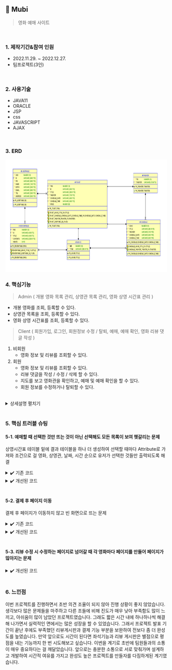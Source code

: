 ## :pushpin: Mubi
>영화 예매 사이트


</br>

### 1. 제작기간&참여 인원
* 2022.11.29. ~ 2022.12.27.   
* 팀프로젝트(3인)

</br>

### 2. 사용기술
* JAVA11
* ORACLE
* JSP
* css
* JAVASCRIPT
* AJAX

</br>

### 3. ERD
<img src="img/Mubi_ERD.png" width="700" height="350">

</br>

### 4. 핵심기능
>Admin ( 개봉 영화 목록 관리, 상영관 목록 관리, 영화 상영 시간표 관리 )   
- 개봉 영화를 조회, 등록할 수 있다.   
- 상영관 목록을 조회, 등록할 수 있다.   
- 영화 상영 시간표를 조회, 등록할 수 있다.      
>Client ( 회원가입, 로그인, 회원정보 수정 / 탈퇴, 예매, 예매 확인, 영화 리뷰 댓글 작성 )   
1. 비회원   
    - 영화 정보 및 리뷰를 조회할 수 있다.   
2. 회원   
    - 영화 정보 및 리뷰를 조회할 수 있다.   
    - 리뷰 댓글을 작성 / 수정 / 삭제 할 수 있다.   
    - 지도를 보고 영화관을 확인하고, 예매 및 예매 확인을 할 수 있다.   
    - 회원 정보를 수정하거나 탈퇴할 수 있다.   


</br>

<details>
<summary>상세설명 펼치기</summary>
</br>

#### 4-1. 전체흐름

<img src="img/MVC2.png" width="700" height="350">
<img src="img/프로젝트구조.png" width="700" height="350">
</br>
</br>


#### 4-2. Connection ✔️ [코드확인](https://github.com/jin4618/Mubi/blob/1195f0d80e1d486736aeea554c1004a6a93a2359/src/dbconn/DBConn.java)
-	JDBC를 활용한 OracleDB 연결

</br>

#### 4-3. 관리자 페이지
##### ‘usertable’에 저장된 관리자 계정과 비교하여 로그인 ✔️ [코드확인](https://github.com/jin4618/Mubi/blob/6f466c29b4a08575fd83d17868638eb34816e1d0/src/user/userDAO.java#L38-L41)
<!-- ✔️ [Command 코드확인](https://github.com/jin4618/Mubi/blob/6f466c29b4a08575fd83d17868638eb34816e1d0/src/com/Mubi/impl/user/userLogin.java#L38-L43) -->

<img src="img/Admin.png" width="600" height="300">
</br>

✔️ [코드확인](https://github.com/jin4618/Mubi/blob/6f466c29b4a08575fd83d17868638eb34816e1d0/src/ticketDAO/ticketDAO.java#L30-L135)
-	상영관 등록 / 조회 => Controller를 거쳐 ‘theater’ 테이블에 INSERT
-	개봉 영화 등록 / 조회 => Controller를 거쳐 ‘movie’ 테이블에 INSERT
-	상영시간표 등록 / 조회 => Controller를 거쳐 ‘schedule’ 테이블에 INSERT

</br>

#### 4-4. 메인 화면

<img src="img/Main1.png" width="600" height="300">
<img src="img/Main2.png" width="600" height="300">
</br>

-	로그인 / 회원가입
-	영화 정보 swiper ✔️ [코드확인](https://github.com/jin4618/Mubi/blob/6f466c29b4a08575fd83d17868638eb34816e1d0/WebApp/index.jsp#L320-L338)
-	영화 예매하기
-	영화 상세보기
-	내 정보 수정
-	회원 탈퇴


</br>

#### 4-5. 회원가입

<img src="img/Join.png" width="600" height="300">
</br>

-	아이디, 비밀번호, 이름, 생년월일, 이메일, 전화번호, 주소를 입력 => Controller를 거쳐 DB에서 ‘usertable’ 테이블에 회원정보를 INSERT


</br>

#### 4-6. 로그인 ✔️ [Controller](https://github.com/jin4618/Mubi/blob/9f51c274d68212a8a29bb91d95cc2b44e7da4a37/src/com/Mubi/controller/Controller.java#L113-L123) ✔️ [Command](https://github.com/jin4618/Mubi/blob/9f51c274d68212a8a29bb91d95cc2b44e7da4a37/src/com/Mubi/impl/user/userLogin.java)

<img src="img/Login.png" width="600" height="300">

##### 로그인 후 Main ✔️ [View](https://github.com/jin4618/Mubi/blob/9f51c274d68212a8a29bb91d95cc2b44e7da4a37/WebApp/index.jsp#L80-L86)

<img src="img/AfterLogin.png" width="600" height="50">
</br>

-	아이디와 비밀번호 입력 => Controller를 거쳐 DB에 ‘usertable’ 테이블에서 회원정보와 비교하여 일치할 경우 로그인


</br>

#### 4-7. 회원정보 수정

<img src="img/Update.png" width="600" height="300">
</br>

- 아이디와 생년월일을 제외한 비밀번호, 이름, 이메일, 전화번호, 주소를 입력
    - 아이디는 Session으로 받아 출력하고 함께 Controller를 거쳐 DB에서 아이디로 조건을 주어 ‘usertable’ 테이블에 회원정보를 UPDATE


</br>

#### 4-8. 회원탈퇴 ✔️ [코드확인](https://github.com/jin4618/Mubi/blob/9f51c274d68212a8a29bb91d95cc2b44e7da4a37/src/user/userDAO.java#L93-L133)

- 아이디와 비밀번를 입력
    - Controller를 거쳐 DB에 ‘usertable’ 테이블에서 아이디가 기본키이며, ‘ticket’ 테이블과 ‘reviewtable’ 테이블에서는 외래키로 사용되기 때문에 각 테이블에서 데이터를 조회하여 DELETE


</br>

#### 4-9. 영화 상세보기 및 리뷰

<img src="img/MovieInfo.png" width="600" height="300">
</br>

-	메인 화면에서 영화 상세 보기를 누를 시 해당 영화에 맞는 영화 상세 설명과 리뷰 목록을 출력한다.
    - View에서 상세보기 누를 때 a 링크에 영화 제목을 같이 가져가 Controller를 거쳐 Command에서 equals로 조건을 주어 Controller 경로를 지정해준다. ✔️ [코드확인](https://github.com/jin4618/Mubi/blob/9f51c274d68212a8a29bb91d95cc2b44e7da4a37/src/com/comment/my/Allcomment.java)
-	댓글 등록 시 아이디 세션을 함께 Controller로 보내어 ‘reviewtable’ 테이블에 댓글 내용과 아이디를 저장한다.
-	댓글 수정 시 시퀀스 키인 댓글 고유 번호를 조건으로 걸어 그에 맞는 영화 정보 페이지에서 수정 댓글을 작성하여 UPDATE  ✔️ [코드확인]()


</br>

#### 4-10. 영화 예매

<img src="img/Reservation.png" width="600" height="300">
</br>

-	지도 API를 이용하여 영화관 위치를 확인한다. ✔️ [코드확인](https://github.com/jin4618/Mubi/blob/12139288e88587848d29579b13058271dc02ca2b/WebApp/reservation.jsp#L181-L217)
-	보고 싶은 영화, 상영관, 날짜, 시간을 선택한 후 예매하기를 진행한다. => Controller를 거쳐 DB에서 ‘ticket’ 테이블에 가격과 함께 저장
</br>

- 결제화면

<img src="img/Pay.png" width="600" height="300">
</br>

-	카카오페이 결제 API를 이용하여 결제 진행 => QR코드 oR 카톡결제(핸드폰 번호, 생년월일 입력) 두 방식으로 결제 가능 ✔️ [코드확인](https://github.com/jin4618/Mubi/blob/9f51c274d68212a8a29bb91d95cc2b44e7da4a37/WebApp/kakaopay.jsp#L33-L89)


</br>

#### 4-11. 예매 확인

<img src="img/ReservationCheck.png" width="600" height="300">
</br>

-	Controller를 거쳐 유저 아이디에 맞는 예매 내역을 출력한다. => ‘ticket’ 테이블 조회



</details>

</br>

### 5. 핵심 트러블 슈팅

#### 5-1. 예매할 때 선택한 것만 뜨는 것이 아닌 선택해도 모든 목록이 보여 헷갈리는 문제
상영시간표 테이블 밑에 결과 테이블을 하나 더 생성하여 선택할 때마다 Attribute로 가져와 조건으로 걸 영화, 상영관, 날짜, 시간 순으로 유저가 선택한 것들만 출력되도록 해결
<details>
<summary>✔️ 기존 코드</summary>
<img src="img/ReservationOri.png" width="600" height="300">

</details>

<details>
<summary>✔️ 개선된 코드</summary>
https://github.com/jin4618/Mubi/blob/d6b148ec3210f3c00e186182742a1a001a69481f/WebApp/reservation.jsp#L96-L179
</details>


</br>

#### 5-2. 결제 후 페이지 이동
결제 후 페이지가 이동하지 않고 빈 화면으로 뜨는 문제
<details>
<summary>✔️ 기존 코드</summary>
    
    if ( rsp.success ) {
	    	jQuery.ajax({
	    	url: "<%=request.getContextPath()%>index.jsp",
	    	type :'POST',
	    	dataType: 'json',
		data: {
    		"id": "<%=id%>",
    		"title" : "${orititle }",
    		"theater" : "${oritheater }",
    		"scheduleDate" : "${oridate }",
    		"scheduleTime" : "${oritime }",
    		"price" : "10000"
    
    		} 
	    	}).done(function(data) {
	    		location.href="index.jsp";
	    	});
    } else {
        var msg = '결제에 실패하였습니다.';
        msg += '에러내용 : ' + rsp.error_msg;
    	alert(msg);
        location.href="rscreen.do";
    }

</details>

<details>
<summary>✔️ 개선된 코드</summary>
https://github.com/jin4618/Mubi/blob/d6b148ec3210f3c00e186182742a1a001a69481f/WebApp/kakaopay.jsp#L51-L85
</details>


</br>

#### 5-3. 리뷰 수정 시 수정하는 페이지로 넘어갈 때 각 영화마다 페이지를 만들어 페이지가 많아지는 문제
<details>
<summary>✔️ 개선된 코드</summary>
    
- JSTL을 활용하여 영화 title로 조건을 주고 그에 맞게 내용이 출력되도록 한 페이지로 해결
https://github.com/jin4618/Mubi/blob/d6b148ec3210f3c00e186182742a1a001a69481f/WebApp/commentSearchOne.jsp#L98-L203
</details>


</br>

### 6. 느낀점

이번 프로젝트를 진행하면서 초반 의견 조율이 되지 않아 진행 상황이 좋지 않았습니다. 생각보다 많은 문제들을 마주하고 다른 조들에 비해 진도가 매우 낮아 부족함도 많이 느끼고, 아쉬움이 많이 남았던 프로젝트였습니다. 그래도 짧은 시간 내에 하나하나씩 해결해 나가면서 실력적인 면에서는 많은 성장을 할 수 있었습니다. 그래서 프로젝트 발표 기간이 끝난 후에도 부족했던 리뷰게시판과 결제 기능 부분을 보완하여 전보다 좀 더 완성도를 높였습니다. 만약 앞으로도 시간이 된다면 좌석기능과 리뷰 게시판은 별점으로 평점을 내는 기능까지 한 번 시도해보고 싶습니다. 이번을 계기로 초반에 팀원들과의 소통이 매우 중요하다는 걸 깨달았습니다. 앞으로는 충분한 소통으로 서로 맞춰가며 설계하고 개발하여 시간적 여유를 가지고 완성도 높은 프로젝트를 만들자를 다짐하게된 계기였습니다.



